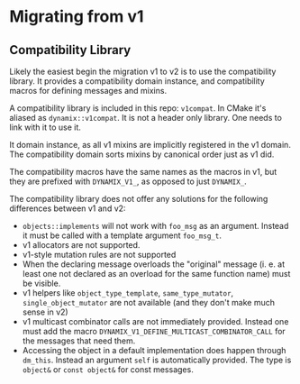 # Migrating from v1

## Compatibility Library

Likely the easiest begin the migration v1 to v2 is to use the compatibility library. It provides a compatibility domain instance, and compatibility macros for defining messages and mixins. 

A compatibility library is included in this repo: `v1compat`. In CMake it's aliased as `dynamix::v1compat`. It is not a header only library. One needs to link with it to use it. 

It domain instance, as all v1 mixins are implicitly registered in the v1 domain. The compatibility domain sorts mixins by canonical order just as v1 did.

The compatibility macros have the same names as the macros in v1, but they are prefixed with `DYNAMIX_V1_`, as opposed to just `DYNAMIX_`.

The compatibility library does not offer any solutions for the following differences between v1 and v2:

* `objects::implements` will not work with `foo_msg` as an argument. Instead it must be called with a template argument `foo_msg_t`.
* v1 allocators are not supported.
* v1-style mutation rules are not supported
* When the declaring message overloads the "original" message (i. e. at least one not declared as an overload for the same function name) must be visible.
* v1 helpers like `object_type_template`, `same_type_mutator`, `single_object_mutator` are not available (and they don't make much sense in v2)
* v1 multicast combinator calls are not immediately provided. Instead one must add the macro `DYNAMIX_V1_DEFINE_MULTICAST_COMBINATOR_CALL` for the messages that need them.
* Accessing the object in a default implementation does happen through `dm_this`. Instead an argument `self` is automatically provided. The type is `object&` or `const object&` for const messages.
